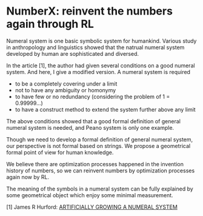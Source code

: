 # NumberX: reinvent the numbers again through RL

Numeral system is one basic symbolic system for humankind. Various study in anthropology and linguistics showed that
the natrual numeral system developed by human are sophisticated and diversed.

In the article [1], the author had given several conditions on a good numeral system.
And here, I give a modified version. A numeral system is required
* to be a completely covering under a limit
* not to have any ambiguity or homonymy
* to have few or no redundancy (considering the problem of 1 = 0.99999...)
* to have a construct method to extend the system further above any limit

The above conditions showed that a good formal definition of general numeral system is needed,
and Peano system is only one example.

Though we need to develop a formal definition of general numeral system, our perspective is not formal based on strings.
We propose a geometrical formal point of view for human knowledge.

We believe there are optimization processes happened in the invention history of numbers,
so we can reinvent numbers by optimization processes again now by RL.

The meaning of the symbols in a numeral system can be fully explained by some geometrical object which enjoy some minimal measurement.

[1] James R Hurford: [ARTIFICIALLY GROWING A NUMERAL SYSTEM](http://www.lel.ed.ac.uk/~jim/grownum.html)








